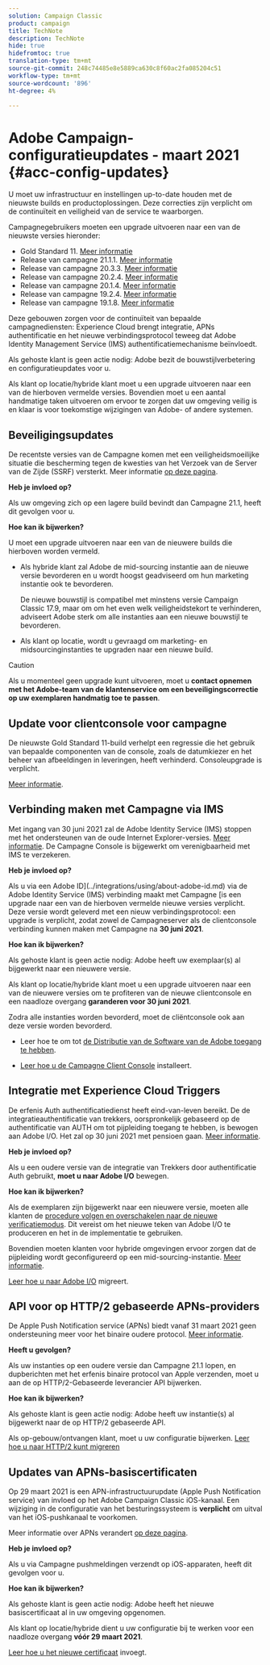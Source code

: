 ```yaml
---
solution: Campaign Classic
product: campaign
title: TechNote
description: TechNote
hide: true
hidefromtoc: true
translation-type: tm+mt
source-git-commit: 248c74485e8e5889ca630c8f60ac2fa085204c51
workflow-type: tm+mt
source-wordcount: '896'
ht-degree: 4%

---
```



# Adobe Campaign-configuratieupdates - maart 2021 {#acc-config-updates}

U moet uw infrastructuur en instellingen up-to-date houden met de nieuwste builds en productoplossingen. Deze correcties zijn verplicht om de continuïteit en veiligheid van de service te waarborgen.

Campagnegebruikers moeten een upgrade uitvoeren naar een van de nieuwste versies hieronder:

* Gold Standard 11. [Meer informatie](../rn/using/gold-standard.md)
* Release van campagne 21.1.1. [Meer informatie](../rn/using/latest-release.md)
* Release van campagne 20.3.3. [Meer informatie](../rn/using/release--20-3.md)
* Release van campagne 20.2.4. [Meer informatie](../rn/using/release--20-2.md)
* Release van campagne 20.1.4. [Meer informatie](../rn/using/release--20-1.md)
* Release van campagne 19.2.4. [Meer informatie](../rn/using/release--19-2.md)
* Release van campagne 19.1.8. [Meer informatie](../rn/using/release--19-1.md)

Deze gebouwen zorgen voor de continuïteit van bepaalde campagnediensten: Experience Cloud brengt integratie, APNs authentificatie en het nieuwe verbindingsprotocol teweeg dat Adobe Identity Management Service (IMS) authentificatiemechanisme beïnvloedt.

Als gehoste klant is geen actie nodig: Adobe bezit de bouwstijlverbetering en configuratieupdates voor u.

Als klant op locatie/hybride klant moet u een upgrade uitvoeren naar een van de hierboven vermelde versies. Bovendien moet u een aantal handmatige taken uitvoeren om ervoor te zorgen dat uw omgeving veilig is en klaar is voor toekomstige wijzigingen van Adobe- of andere systemen.

## Beveiligingsupdates

De recentste versies van de Campagne komen met een veiligheidsmoeilijke situatie die bescherming tegen de kwesties van het Verzoek van de Server van de Zijde (SSRF) versterkt. Meer informatie [op deze pagina](https://helpx.adobe.com/nl/security/products/campaign/apsb21-04.html).

**Heb je invloed op?**

Als uw omgeving zich op een lagere build bevindt dan Campagne 21.1, heeft dit gevolgen voor u.

**Hoe kan ik bijwerken?**

U moet een upgrade uitvoeren naar een van de nieuwere builds die hierboven worden vermeld.

* Als hybride klant zal Adobe de mid-sourcing instantie aan de nieuwe versie bevorderen en u wordt hoogst geadviseerd om hun marketing instantie ook te bevorderen.

   De nieuwe bouwstijl is compatibel met minstens versie Campaign Classic 17.9, maar om om het even welk veiligheidstekort te verhinderen, adviseert Adobe sterk om alle instanties aan een nieuwe bouwstijl te bevorderen. 

* Als klant op locatie, wordt u gevraagd om marketing- en midsourcinginstanties te upgraden naar een nieuwe build.

>[!CAUTION]
>
>Als u momenteel geen upgrade kunt uitvoeren, moet u **contact opnemen met het Adobe-team van de klantenservice om een beveiligingscorrectie op uw exemplaren handmatig toe te passen**.


## Update voor clientconsole voor campagne

De nieuwste Gold Standard 11-build verhelpt een regressie die het gebruik van bepaalde componenten van de console, zoals de datumkiezer en het beheer van afbeeldingen in leveringen, heeft verhinderd. Consoleupgrade is verplicht.

[Meer informatie](../rn/using/gold-standard.md).

## Verbinding maken met Campagne via IMS

Met ingang van 30 juni 2021 zal de Adobe Identity Service (IMS) stoppen met het ondersteunen van de oude Internet Explorer-versies. [Meer informatie](https://helpx.adobe.com/x-productkb/global/update-operating-system-and-browser.html). De Campagne Console is bijgewerkt om verenigbaarheid met IMS te verzekeren.

**Heb je invloed op?**

Als u via een Adobe ID](../integrations/using/about-adobe-id.md) via de Adobe Identity Service (IMS) verbinding maakt met Campagne [is een upgrade naar een van de hierboven vermelde nieuwe versies verplicht. Deze versie wordt geleverd met een nieuw verbindingsprotocol: een upgrade is verplicht, zodat zowel de Campagneserver als de clientconsole verbinding kunnen maken met Campagne na **30 juni 2021**.

**Hoe kan ik bijwerken?**

Als gehoste klant is geen actie nodig: Adobe heeft uw exemplaar(s) al bijgewerkt naar een nieuwere versie.

Als klant op locatie/hybride klant moet u een upgrade uitvoeren naar een van de nieuwere versies om te profiteren van de nieuwe clientconsole en een naadloze overgang **garanderen voor 30 juni 2021**.

Zodra alle instanties worden bevorderd, moet de cliëntconsole ook aan deze versie worden bevorderd.

* Leer hoe te om tot [de Distributie van de Software van de Adobe toegang te hebben](https://experienceleague.adobe.com/docs/experience-cloud/software-distribution/home.html?lang=en).

* [Leer hoe u de Campagne Client Console](../installation/using/installing-the-client-console.md) installeert.

## Integratie met Experience Cloud Triggers

De erfenis Auth authentificatiedienst heeft eind-van-leven bereikt. De de integratieauthentificatie van trekkers, oorspronkelijk gebaseerd op de authentificatie van AUTH om tot pijpleiding toegang te hebben, is bewogen aan Adobe I/O. Het zal op 30 juni 2021 met pensioen gaan. [Meer informatie](https://experienceleaguecommunities.adobe.com/t5/adobe-analytics-discussions/adobe-analytics-legacy-api-end-of-life-notice/td-p/385411).

**Heb je invloed op?**

Als u een oudere versie van de integratie van Trekkers door authentificatie Auth gebruikt, **moet u naar Adobe I/O** bewegen.

**Hoe kan ik bijwerken?**

Als de exemplaren zijn bijgewerkt naar een nieuwere versie, moeten alle klanten de [procedure volgen en overschakelen naar de nieuwe verificatiemodus](../integrations/using/configuring-adobe-io.md). Dit vereist om het nieuwe teken van Adobe I/O te produceren en het in de implementatie te gebruiken.  

Bovendien moeten klanten voor hybride omgevingen ervoor zorgen dat de pijpleiding wordt geconfigureerd op een mid-sourcing-instantie. [Meer informatie](../integrations/using/configuring-pipeline.md).

[Leer hoe u naar Adobe I/O](../integrations/using/configuring-adobe-io.md) migreert.

## API voor op HTTP/2 gebaseerde APNs-providers

De Apple Push Notification service (APNs) biedt vanaf 31 maart 2021 geen ondersteuning meer voor het binaire oudere protocol. [Meer informatie](https://developer.apple.com/news/?id=c88acm2b).

**Heeft u gevolgen?**

Als uw instanties op een oudere versie dan Campagne 21.1 lopen, en dupberichten met het erfenis binaire protocol van Apple verzenden, moet u aan de op HTTP/2-Gebaseerde leverancier API bijwerken.

**Hoe kan ik bijwerken?**

Als gehoste klant is geen actie nodig: Adobe heeft uw instantie(s) al bijgewerkt naar de op HTTP/2 gebaseerde API.

Als op-gebouw/ontvangen klant, moet u uw configuratie bijwerken. [Leer hoe u naar HTTP/2 kunt migreren](https://helpx.adobe.com/campaign/kb/migrate-to-apns-http2.html)

## Updates van APNs-basiscertificaten

Op 29 maart 2021 is een APN-infrastructuurupdate (Apple Push Notification service) van invloed op het Adobe Campaign Classic iOS-kanaal. Een wijziging in de configuratie van het besturingssysteem is **verplicht** om uitval van het iOS-pushkanaal te voorkomen.

Meer informatie over APNs verandert [op deze pagina](https://developer.apple.com/news/?id=7gx0a2lp).

**Heb je invloed op?**

Als u via Campagne pushmeldingen verzendt op iOS-apparaten, heeft dit gevolgen voor u.

**Hoe kan ik bijwerken?**

Als gehoste klant is geen actie nodig: Adobe heeft het nieuwe basiscertificaat al in uw omgeving opgenomen.

Als klant op locatie/hybride dient u uw configuratie bij te werken voor een naadloze overgang **vóór 29 maart 2021**.

[Leer hoe u het nieuwe certificaat](ios-certificate-update.md) invoegt.
